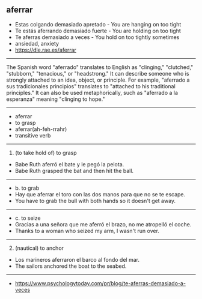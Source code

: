 

## aferrar

- Estas colgando demasiado apretado - You are hanging on too tight
- Te estás aferrando demasiado fuerte - You are holding on too tight
- Te aferras demasiado a veces - You hold on too tightly sometimes
- ansiedad, anxiety
- https://dle.rae.es/aferrar

---

The Spanish word "aferrado" translates to English as "clinging," "clutched," "stubborn," "tenacious," or "headstrong." It can describe someone who is strongly attached to an idea, object, or principle. For example, "aferrado a sus tradicionales principios" translates to "attached to his traditional principles." It can also be used metaphorically, such as "aferrado a la esperanza" meaning "clinging to hope."

---

- aferrar
- to grasp
- aferrar(ah-feh-rrahr)   
- transitive verb

---

1. (to take hold of) to grasp

- Babe Ruth aferró el bate y le pegó la pelota.
- Babe Ruth grasped the bat and then hit the ball.

---

- b. to grab  
- Hay que aferrar el toro con las dos manos para que no se te escape.
- You have to grab the bull with both hands so it doesn't get away.

---

- c. to seize  
- Gracias a una señora que me aferró el brazo, no me atropelló el coche.
- Thanks to a woman who seized my arm, I wasn't run over.

---

2. (nautical) to anchor  

- Los marineros aferraron el barco al fondo del mar.
- The sailors anchored the boat to the seabed.

---

- https://www.psychologytoday.com/pr/blog/te-aferras-demasiado-a-veces
